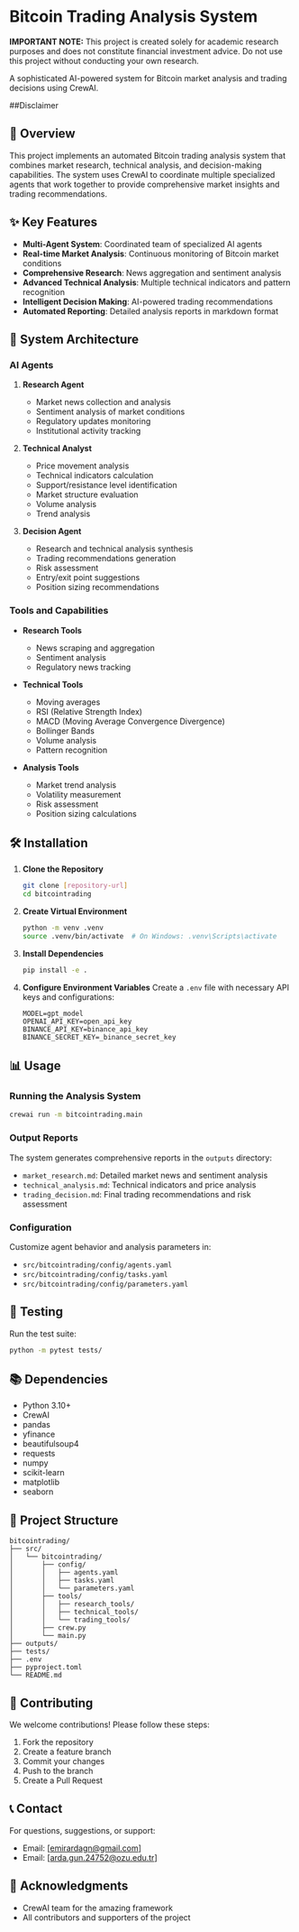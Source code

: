 # Bitcoin Trading Analysis System

**IMPORTANT NOTE:** This project is created solely for academic research purposes and does not constitute financial investment advice. Do not use this project without conducting your own research.

A sophisticated AI-powered system for Bitcoin market analysis and trading decisions using CrewAI.

##Disclaimer

## 🚀 Overview

This project implements an automated Bitcoin trading analysis system that combines market research, technical analysis, and decision-making capabilities. The system uses CrewAI to coordinate multiple specialized agents that work together to provide comprehensive market insights and trading recommendations.

## ✨ Key Features

- **Multi-Agent System**: Coordinated team of specialized AI agents
- **Real-time Market Analysis**: Continuous monitoring of Bitcoin market conditions
- **Comprehensive Research**: News aggregation and sentiment analysis
- **Advanced Technical Analysis**: Multiple technical indicators and pattern recognition
- **Intelligent Decision Making**: AI-powered trading recommendations
- **Automated Reporting**: Detailed analysis reports in markdown format

## 🤖 System Architecture

### AI Agents

1. **Research Agent**
   - Market news collection and analysis
   - Sentiment analysis of market conditions
   - Regulatory updates monitoring
   - Institutional activity tracking

2. **Technical Analyst**
   - Price movement analysis
   - Technical indicators calculation
   - Support/resistance level identification
   - Market structure evaluation
   - Volume analysis
   - Trend analysis

3. **Decision Agent**
   - Research and technical analysis synthesis
   - Trading recommendations generation
   - Risk assessment
   - Entry/exit point suggestions
   - Position sizing recommendations

### Tools and Capabilities

- **Research Tools**
  - News scraping and aggregation
  - Sentiment analysis
  - Regulatory news tracking

- **Technical Tools**
  - Moving averages
  - RSI (Relative Strength Index)
  - MACD (Moving Average Convergence Divergence)
  - Bollinger Bands
  - Volume analysis
  - Pattern recognition

- **Analysis Tools**
  - Market trend analysis
  - Volatility measurement
  - Risk assessment
  - Position sizing calculations

## 🛠️ Installation

1. **Clone the Repository**
   ```bash
   git clone [repository-url]
   cd bitcointrading
   ```

2. **Create Virtual Environment**
   ```bash
   python -m venv .venv
   source .venv/bin/activate  # On Windows: .venv\Scripts\activate
   ```

3. **Install Dependencies**
   ```bash
   pip install -e .
   ```

4. **Configure Environment Variables**
   Create a `.env` file with necessary API keys and configurations:
   ```
   MODEL=gpt_model
   OPENAI_API_KEY=open_api_key
   BINANCE_API_KEY=binance_api_key
   BINANCE_SECRET_KEY=_binance_secret_key
   ```

## 📊 Usage

### Running the Analysis System

```bash
crewai run -m bitcointrading.main
```

### Output Reports

The system generates comprehensive reports in the `outputs` directory:
- `market_research.md`: Detailed market news and sentiment analysis
- `technical_analysis.md`: Technical indicators and price analysis
- `trading_decision.md`: Final trading recommendations and risk assessment

### Configuration

Customize agent behavior and analysis parameters in:
- `src/bitcointrading/config/agents.yaml`
- `src/bitcointrading/config/tasks.yaml`
- `src/bitcointrading/config/parameters.yaml`

## 🧪 Testing

Run the test suite:
```bash
python -m pytest tests/
```

## 📚 Dependencies

- Python 3.10+
- CrewAI
- pandas
- yfinance
- beautifulsoup4
- requests
- numpy
- scikit-learn
- matplotlib
- seaborn

## 📁 Project Structure

```
bitcointrading/
├── src/
│   └── bitcointrading/
│       ├── config/
│       │   ├── agents.yaml
│       │   ├── tasks.yaml
│       │   └── parameters.yaml
│       ├── tools/
│       │   ├── research_tools/
│       │   ├── technical_tools/
│       │   └── trading_tools/
│       ├── crew.py
│       └── main.py
├── outputs/
├── tests/
├── .env
├── pyproject.toml
└── README.md
```

## 🤝 Contributing

We welcome contributions! Please follow these steps:

1. Fork the repository
2. Create a feature branch
3. Commit your changes
4. Push to the branch
5. Create a Pull Request

## 📞 Contact

For questions, suggestions, or support:
- Email: [emirardagn@gmail.com]
- Email: [arda.gun.24752@ozu.edu.tr]

## 🙏 Acknowledgments

- CrewAI team for the amazing framework
- All contributors and supporters of the project
